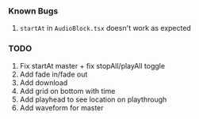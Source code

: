 ### Known Bugs

1. `startAt` in `AudioBlock.tsx` doesn't work as expected

### TODO

1. Fix startAt master + fix stopAll/playAll toggle
2. Add fade in/fade out
3. Add download
4. Add grid on bottom with time
5. Add playhead to see location on playthrough
6. Add waveform for master